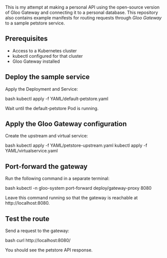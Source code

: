 This is my attempt at making a personal API using the open-source version of Gloo Gateway and connecting it to a personal database. This repository also contains example manifests for routing requests through *Gloo Gateway* to a sample petstore service.

## Prerequisites

- Access to a Kubernetes cluster
- kubectl configured for that cluster
- Gloo Gateway installed

## Deploy the sample service

Apply the Deployment and Service:

bash
kubectl apply -f YAML/default-petstore.yaml


Wait until the default-petstore Pod is running.

## Apply the Gloo Gateway configuration

Create the upstream and virtual service:

bash
kubectl apply -f YAML/petstore-upstream.yaml
kubectl apply -f YAML/virtualservice.yaml


## Port-forward the gateway

Run the following command in a separate terminal:

bash
kubectl -n gloo-system port-forward deploy/gateway-proxy 8080


Leave this command running so that the gateway is reachable at http://localhost:8080.

## Test the route

Send a request to the gateway:

bash
curl http://localhost:8080/


You should see the petstore API response.
